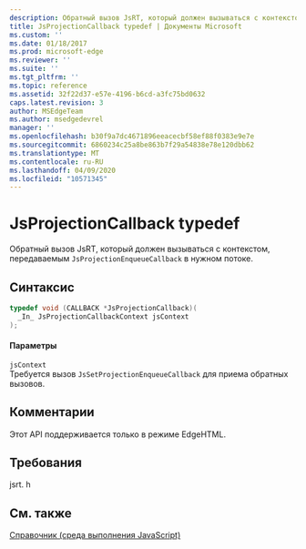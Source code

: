 ```yaml
---
description: Обратный вызов JsRT, который должен вызываться с контекстом, передаваемым `JsProjectionEnqueueCallback` в нужном потоке.
title: JsProjectionCallback typedef | Документы Microsoft
ms.custom: ''
ms.date: 01/18/2017
ms.prod: microsoft-edge
ms.reviewer: ''
ms.suite: ''
ms.tgt_pltfrm: ''
ms.topic: reference
ms.assetid: 32f22d37-e57e-4196-b6cd-a3fc75bd0632
caps.latest.revision: 3
author: MSEdgeTeam
ms.author: msedgedevrel
manager: ''
ms.openlocfilehash: b30f9a7dc4671896eeacecbf58ef88f0383e9e7e
ms.sourcegitcommit: 6860234c25a8be863b7f29a54838e78e120dbb62
ms.translationtype: MT
ms.contentlocale: ru-RU
ms.lasthandoff: 04/09/2020
ms.locfileid: "10571345"
---
```

# JsProjectionCallback typedef
Обратный вызов JsRT, который должен вызываться с контекстом, передаваемым `JsProjectionEnqueueCallback` в нужном потоке.  
  
## Синтаксис  
  
```cpp  
typedef void (CALLBACK *JsProjectionCallback)(  
  _In_ JsProjectionCallbackContext jsContext  
);  
```  
  
#### Параметры  
 `jsContext`  
 Требуется вызов `JsSetProjectionEnqueueCallback` для приема обратных вызовов.  
  
## Комментарии  
 Этот API поддерживается только в режиме EdgeHTML.  
  
## Требования  
 jsrt. h  
  
## См. также  
 [Справочник (среда выполнения JavaScript)](../chakra-hosting/reference-javascript-runtime.md)